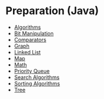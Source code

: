 <!-- generated by markdown-notes-tree -->

# Preparation (Java)

<!-- optional markdown-notes-tree directory description starts here -->

<!-- optional markdown-notes-tree directory description ends here -->

-   [Algorithms](algorithms.md)
-   [Bit Manipulation](bit-manipulation.md)
-   [Comparators](comparators.md)
-   [Graph](graph.md)
-   [Linked List](linked-list.md)
-   [Map](map.md)
-   [Math](math.md)
-   [Priority Queue](priority-queue.md)
-   [Search Algorithms](search-algorithms.md)
-   [Sorting Algorithms](sorting-algorithms.md)
-   [Tree](tree.md)
